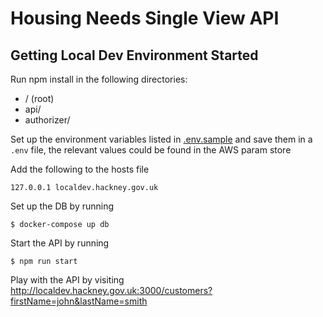 # Housing Needs Single View API

## Getting Local Dev Environment Started

Run npm install in the following directories:
- / (root)
- api/
- authorizer/

Set up the environment variables listed in [.env.sample](https://github.com/LBHackney-IT/housing-needs-single-view-proto-api/blob/master/.env.sample) and save them in a `.env` file, the relevant values could be found in the AWS param store

Add the following to the hosts file
```
127.0.0.1 localdev.hackney.gov.uk
```

Set up the DB by running
```
$ docker-compose up db
```

Start the API by running
```
$ npm run start
```

Play with the API by visiting http://localdev.hackney.gov.uk:3000/customers?firstName=john&lastName=smith
